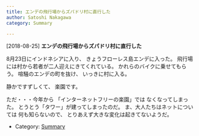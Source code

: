 ```yaml
---
title: エンデの飛行場からズパドリ村に直行した
author: Satoshi Nakagawa
category: Summary

---
```


[2018-08-25] **エンデの飛行場からズパドリ村に直行した** 

 8月23日にインドネシアに入り、
きょうフローレス島エンデに入った。
飛行場には村から若者が二人迎えにきてくれている。
かれらのバイクに乗せてもらう。
喧騒のエンデの町を抜け、
いっきに村に入る。

 静かですずしくて、
楽園です。

<!--more-->

 ただ・・・今年から
「インターネットフリーの楽園」では
なくなってしまった。
とうとう「タワー」が建ってしまったのだ。
ま、大人たちはネットについては
何も知らないので、
とりあえず大きな変化は起きてないようだ。

- Category: [Summary](https://merapano.github.io/categories.html#Summary)

